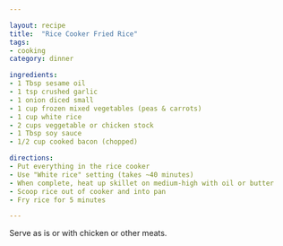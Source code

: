 ```yaml
---

layout: recipe
title:  "Rice Cooker Fried Rice"
tags: 
- cooking
category: dinner

ingredients:
- 1 Tbsp sesame oil
- 1 tsp crushed garlic
- 1 onion diced small
- 1 cup frozen mixed vegetables (peas & carrots)
- 1 cup white rice
- 2 cups veggetable or chicken stock
- 1 Tbsp soy sauce
- 1/2 cup cooked bacon (chopped)

directions:
- Put everything in the rice cooker
- Use "White rice" setting (takes ~40 minutes)
- When complete, heat up skillet on medium-high with oil or butter
- Scoop rice out of cooker and into pan
- Fry rice for 5 minutes 

---
```


Serve as is or with chicken or other meats.